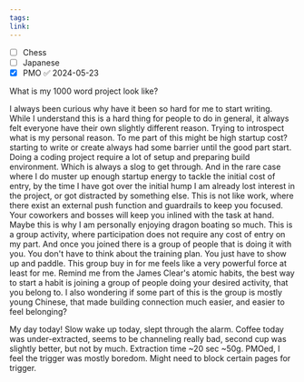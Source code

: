```yaml
---
tags: 
link:
---
```

- [ ] Chess
- [ ] Japanese
- [x] PMO ✅ 2024-05-23

What is my 1000 word project look like?

I always been curious why have it been so hard for me to start writing. While I understand this is a hard thing for people to do in general, it always felt everyone have their own slightly different reason. Trying to introspect what is my personal reason.
To me part of this might be high startup cost? starting to write or create always had some barrier until the good part start. Doing a coding project require a lot of setup and preparing build environment. Which is always a slog to get through. And in the rare case where I do muster up enough startup energy to tackle the initial cost of entry, by the time I have got over the initial hump I am already lost interest in the project, or got distracted by something else. This is not like work, where there exist an external push function and guardrails to keep you focused. Your coworkers and bosses will keep you inlined with the task at hand. Maybe this is why I am personally enjoying dragon boating so much. This is a group activity, where participation does not require any cost of entry on my part. And once you joined there is a group of people that is doing it with you. You don't have to think about the training plan. You just have to show up and paddle.
This group buy in for me feels like a very powerful force at least for me.
Remind me from the James Clear's atomic habits, the best way to start a habit is joining a group of people doing your desired activity, that you belong to. I also wondering if some part of this is the group is mostly young Chinese, that made building connection much easier, and easier to feel belonging?

My day today!
Slow wake up today, slept through the alarm.
Coffee today was under-extracted, seems to be channeling really bad, second cup was slightly better, but not by much.
Extraction time ~20 sec ~50g.
PMOed, I feel the trigger was mostly boredom. Might need to block certain pages for trigger.